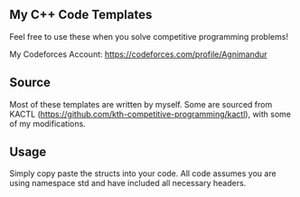 ## My C++ Code Templates
Feel free to use these when you solve competitive programming problems!

My Codeforces Account: https://codeforces.com/profile/Agnimandur

## Source
Most of these templates are written by myself. Some are sourced from KACTL (https://github.com/kth-competitive-programming/kactl), with some of my modifications.

## Usage
Simply copy paste the structs into your code. All code assumes you are using namespace std and have included all necessary headers.
